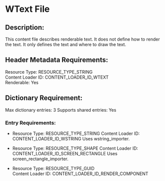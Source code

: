 WText File
==========
## Description:
This content file describes renderable text. It does not define how to render
the text. It only defines the text and where to draw the text.

## Header Metadata Requirements:
Resource Type: RESOURCE_TYPE_STRING  
Content Loader ID: CONTENT_LOADER_ID_WTEXT  
Renderable: Yes  

## Dictionary Requirement:
Max dictionary entries: 3
Supports shared entries: Yes

### Entry Requirements:
* Resource Type: RESOURCE_TYPE_STRING
  Content Loader ID: CONTENT_LOADER_ID_WSTRING
  Uses wstring_importer.

* Resource Type: RESOURCE_TYPE_SHAPE
  Content Loader ID: CONTENT_LOADER_ID_SCREEN_RECTANGLE
  Uses screen_rectangle_importer.

* Resource Type: RESOURCE_TYPE_GUID  
  Content Loader ID: CONTENT_LOADER_ID_RENDER_COMPONENT  
